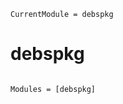 ```@meta
CurrentModule = debspkg
```

# debspkg

```@index
```

```@autodocs
Modules = [debspkg]
```
